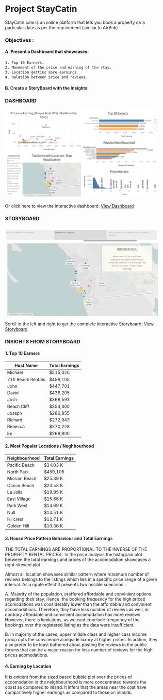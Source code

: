 # Project StayCatin 

StayCatin.com is an online platform that lets you book a property on a particular date as per the requirement (similar to AirBnb)

### Objectives :
#### A. Present a Dashboard that showcases:

    1. Top 10 Earners.
    2. Movement of the price and earning of the stay.
    3. Location getting more earnings.
    4. Relation between price and reviews.
        
#### B. Create a StoryBoard with the Insights 

### **DASHBOARD**

[![Dashboard Preview](Dashboard_AnujSIngh.png)](https://public.tableau.com/app/profile/anuj.singh1169/viz/Dashboard_Anujsingh_StayCating_dataset/Dashboard_AnujSIngh)

Or click here to view the interactive dashboard: [View Dashboard](https://public.tableau.com/app/profile/anuj.singh1169/viz/Dashboard_Anujsingh_StayCating_dataset/Dashboard_AnujSIngh)

### **STORYBOARD**

[![StoryBoard Preview](Story_AnujSIngh.png)](https://public.tableau.com/app/profile/anuj.singh1169/viz/Story_AnujSingh_StayCatin_Project/Story_AnujSingh)

Scroll to the left and right to get the complete interactive Storyboard: [View Storyboard](https://public.tableau.com/app/profile/anuj.singh1169/viz/Story_AnujSingh_StayCatin_Project/Story_AnujSingh)

### **INSIGHTS FROM STORYBOARD**

#### **1. Top 10 Earners**
   
| Host Name         | Total Earnings |
|------------------|----------------|
| Michael           | $515,020       |
| 710 Beach Rentals | $459,105       |
| John              | $447,701       |
| David             | $436,205       |
| Josh              | $368,593       |
| Beach Cliff       | $354,400       |
| Joseph            | $286,855       |
| Richard           | $272,943       |
| Rebecca           | $270,228       |
| Ed                | $268,600       |

#### **2. Most Popular Locations / Neghbourhood**

| Neighbourhood         | Total Earnings |
|------------------|----------------|
| Pacific Beach           | $34.03 K       |
| North Park | $459,105       |
| Mission Beach              | $25.39 K       |
| Ocean Beach             | $23.53 K       |
| La Jolla              | $19.95 K       |
| East Village       | $15.66 K       |
| Park West            | $14.69 K       |
| Null           | $14.51 K       |
| Hillcrest           | $12.71 K       |
| Golden Hill               | $10.36 K       |

#### **3. House Price Pattern Behaviour and Total Earnings**

THE TOTAL EARNINGS ARE PROPORTIONAL TO THE INVERSE OF THE PROPERTY RENTAL PRICES : In the price analysis the histogram plot between the total earnings and prices of the accomodation showcases a right-skewed plot.   

Almost all location showases similar pattern where maximum number of reviews belongs to the listings which lies in a specific price range of a given interval. As a ripple effect it presents two ossible scenarios :

A. Majority of the population, preffered affordable and convinient options regarding their stay. Hence, the booking frequency for the high priced acomodations was considerably lower than the affordable and convinient accomodations. Therefore, they have less number of reviews as well, in contrary affordable and convinient accomodation has more reviews. However, there is limitations, as we cant conclude frequency of the bookings over the registered listing as the data were insufficient.

B. In majority of the cases, upper middle class and higher cass income group opts the convinence alongside luxury at higher prices. In adition, they also prefer to be least bothered about posting the reviews in the public forums that can be a major reason for less number of reviews for the high prices acomodations. 

#### **4. Earning by Location**

It is evident from the sized based bubble plot over the prices of accomodation in the neighbourhood is more concentrated towards the coast as compared to inland. It infers that the areas near the cost have comparitively higher earnings as compared to those on inlands.
